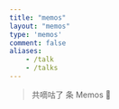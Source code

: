 ```yaml
---
title: "memos"
layout: "memos"
type: 'memos'
comment: false
aliases:
    - /talk
    - /talks
---
```


<meta name="referrer" content="no-referrer">
<link rel="stylesheet" href="/memos/assets/js/APlayer.min.css?v=1.10.1">
<div class="count">
    <blockquote>共嘀咕了 <span id="memosCount"><i class="fas fa-spinner fa-pulse"></i></span> 条 Memos <span class="emoji">🎉</span></blockquote>
</div>
<div id="memos">
    <!-- 嘀咕加载在这里 -->
</div>

<script type="text/javascript">
    var memos = {
        host: 'https://memo.wananaiko.com/', //修改为自己部署 Memos 的网址，末尾有 / 斜杠
        limit: '10', //默认每次显示 10条
        creatorId: '1', //默认为 101用户 https://demo.usememos.com/u/101
        domId: '#memos', //默认为 #memos
    }
</script>

<script type="text/javascript" src="/memos/assets/js/marked.min.js?v=4.2.2"></script>
<script type="text/javascript" src="/memos/assets/js/pangu.min.js?v=4.0.7"></script>
<script type="text/javascript" src="/memos/assets/js/moment.min.js?v=2.29.4"></script>
<script type="text/javascript" src="/memos/assets/js/moment.twitter.min.js"></script>
<script type="text/javascript" src="/memos/assets/js/APlayer.min.js?v=1.10.1"></script>
<script type="text/javascript" src="/memos/assets/js/Meting.min.js?v=1.2"></script>
<script type="text/javascript" src="/memos/assets/js/memos.min.js"></script>
<script type="text/javascript" src="/memos/assets/js/highlight.min.js?v=11.7.0"></script>
<script type="text/javascript" src="/memos/assets/js/view-image.min.js?v=2.0.2"></script>
<script>
    window.ViewImage && ViewImage.init('.content img');
</script>
<script>
    // Meting API self-hosted
    var meting_api='https://api.eallion.com/meting/?server=:server&type=:type&id=:id&auth=:auth&r=:r';
</script>